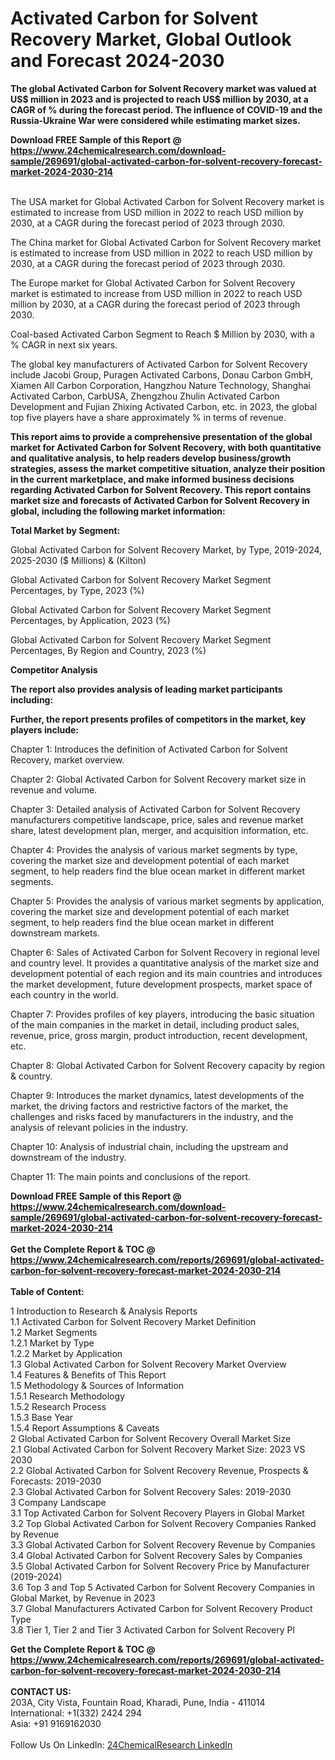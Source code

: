 <h1>Activated Carbon for Solvent Recovery Market, Global Outlook and Forecast 2024-2030</h1><p><strong>The global Activated Carbon for Solvent Recovery market was valued at US$ million in 2023 and is projected to reach US$ million by 2030, at a CAGR of % during the forecast period. The influence of COVID-19 and the Russia-Ukraine War were considered while estimating market sizes.</strong></p><p>
</p><p></p><div><b>Download FREE Sample of this Report @ 
            <a href="https://www.24chemicalresearch.com/download-sample/269691/global-activated-carbon-for-solvent-recovery-forecast-market-2024-2030-214">
            https://www.24chemicalresearch.com/download-sample/269691/global-activated-carbon-for-solvent-recovery-forecast-market-2024-2030-214</a></b></div><br><p>
</p><p>The USA market for Global Activated Carbon for Solvent Recovery market is estimated to increase from USD million in 2022 to reach USD million by 2030, at a CAGR during the forecast period of 2023 through 2030.</p><p>
</p><p>The China market for Global Activated Carbon for Solvent Recovery market is estimated to increase from USD million in 2022 to reach USD million by 2030, at a CAGR during the forecast period of 2023 through 2030.</p><p>
</p><p>The Europe market for Global Activated Carbon for Solvent Recovery market is estimated to increase from USD million in 2022 to reach USD million by 2030, at a CAGR during the forecast period of 2023 through 2030.</p><p>
Coal-based Activated Carbon Segment to Reach $ Million by 2030, with a % CAGR in next six years.</p><p>
The global key manufacturers of Activated Carbon for Solvent Recovery include Jacobi Group, Puragen Activated Carbons, Donau Carbon GmbH, Xiamen All Carbon Corporation, Hangzhou Nature Technology, Shanghai Activated Carbon, CarbUSA, Zhengzhou Zhulin Activated Carbon Development and Fujian Zhixing Activated Carbon, etc. in 2023, the global top five players have a share approximately % in terms of revenue.</p><p>
<strong>This report aims to provide a comprehensive presentation of the global market for Activated Carbon for Solvent Recovery, with both quantitative and qualitative analysis, to help readers develop business/growth strategies, assess the market competitive situation, analyze their position in the current marketplace, and make informed business decisions regarding Activated Carbon for Solvent Recovery. This report contains market size and forecasts of Activated Carbon for Solvent Recovery in global, including the following market information:</strong></p><p>
</p><p>
<strong>Total Market by Segment:</strong></p><p>
Global Activated Carbon for Solvent Recovery Market, by Type, 2019-2024, 2025-2030 ($ Millions) &amp; (Kilton)</p><p>
Global Activated Carbon for Solvent Recovery Market Segment Percentages, by Type, 2023 (%)</p><p>
</p><p>
Global Activated Carbon for Solvent Recovery Market Segment Percentages, by Application, 2023 (%)</p><p>
</p><p>
Global Activated Carbon for Solvent Recovery Market Segment Percentages, By Region and Country, 2023 (%)</p><p>
</p><p>
<strong>Competitor Analysis</strong></p><p>
<strong>The report also provides analysis of leading market participants including:</strong></p><p>
</p><p>
<strong>Further, the report presents profiles of competitors in the market, key players include:</strong></p><p>
</p><p>
Chapter 1: Introduces the definition of Activated Carbon for Solvent Recovery, market overview.</p><p>
Chapter 2: Global Activated Carbon for Solvent Recovery market size in revenue and volume.</p><p>
Chapter 3: Detailed analysis of Activated Carbon for Solvent Recovery manufacturers competitive landscape, price, sales and revenue market share, latest development plan, merger, and acquisition information, etc.</p><p>
Chapter 4: Provides the analysis of various market segments by type, covering the market size and development potential of each market segment, to help readers find the blue ocean market in different market segments.</p><p>
Chapter 5: Provides the analysis of various market segments by application, covering the market size and development potential of each market segment, to help readers find the blue ocean market in different downstream markets.</p><p>
Chapter 6: Sales of Activated Carbon for Solvent Recovery in regional level and country level. It provides a quantitative analysis of the market size and development potential of each region and its main countries and introduces the market development, future development prospects, market space of each country in the world.</p><p>
Chapter 7: Provides profiles of key players, introducing the basic situation of the main companies in the market in detail, including product sales, revenue, price, gross margin, product introduction, recent development, etc.</p><p>
Chapter 8: Global Activated Carbon for Solvent Recovery capacity by region &amp; country.</p><p>
Chapter 9: Introduces the market dynamics, latest developments of the market, the driving factors and restrictive factors of the market, the challenges and risks faced by manufacturers in the industry, and the analysis of relevant policies in the industry.</p><p>
Chapter 10: Analysis of industrial chain, including the upstream and downstream of the industry.</p><p>
Chapter 11: The main points and conclusions of the report.</p><div><b>Download FREE Sample of this Report @ 
            <a href="https://www.24chemicalresearch.com/download-sample/269691/global-activated-carbon-for-solvent-recovery-forecast-market-2024-2030-214">
            https://www.24chemicalresearch.com/download-sample/269691/global-activated-carbon-for-solvent-recovery-forecast-market-2024-2030-214</a></b></div><br><div><b>Get the Complete Report & TOC @ 
            <a href="https://www.24chemicalresearch.com/reports/269691/global-activated-carbon-for-solvent-recovery-forecast-market-2024-2030-214">
            https://www.24chemicalresearch.com/reports/269691/global-activated-carbon-for-solvent-recovery-forecast-market-2024-2030-214</a></b></div><br>
            <b>Table of Content:</b><p>1 Introduction to Research & Analysis Reports<br />
    1.1 Activated Carbon for Solvent Recovery Market Definition<br />
    1.2 Market Segments<br />
        1.2.1 Market by Type<br />
        1.2.2 Market by Application<br />
    1.3 Global Activated Carbon for Solvent Recovery Market Overview<br />
    1.4 Features & Benefits of This Report<br />
    1.5 Methodology & Sources of Information<br />
        1.5.1 Research Methodology<br />
        1.5.2 Research Process<br />
        1.5.3 Base Year<br />
        1.5.4 Report Assumptions & Caveats<br />
2 Global Activated Carbon for Solvent Recovery Overall Market Size<br />
    2.1 Global Activated Carbon for Solvent Recovery Market Size: 2023 VS 2030<br />
    2.2 Global Activated Carbon for Solvent Recovery Revenue, Prospects & Forecasts: 2019-2030<br />
    2.3 Global Activated Carbon for Solvent Recovery Sales: 2019-2030<br />
3 Company Landscape<br />
    3.1 Top Activated Carbon for Solvent Recovery Players in Global Market<br />
    3.2 Top Global Activated Carbon for Solvent Recovery Companies Ranked by Revenue<br />
    3.3 Global Activated Carbon for Solvent Recovery Revenue by Companies<br />
    3.4 Global Activated Carbon for Solvent Recovery Sales by Companies<br />
    3.5 Global Activated Carbon for Solvent Recovery Price by Manufacturer (2019-2024)<br />
    3.6 Top 3 and Top 5 Activated Carbon for Solvent Recovery Companies in Global Market, by Revenue in 2023<br />
    3.7 Global Manufacturers Activated Carbon for Solvent Recovery Product Type<br />
    3.8 Tier 1, Tier 2 and Tier 3 Activated Carbon for Solvent Recovery Pl</p><div><b>Get the Complete Report & TOC @ 
            <a href="https://www.24chemicalresearch.com/reports/269691/global-activated-carbon-for-solvent-recovery-forecast-market-2024-2030-214">
            https://www.24chemicalresearch.com/reports/269691/global-activated-carbon-for-solvent-recovery-forecast-market-2024-2030-214</a></b></div><br><b>CONTACT US:</b><br>
            203A, City Vista, Fountain Road, Kharadi, Pune, India - 411014<br>
            International: +1(332) 2424 294<br>
            Asia: +91 9169162030 <br><br>
            Follow Us On LinkedIn: <a href="https://www.linkedin.com/company/24chemicalresearch/">24ChemicalResearch LinkedIn</a>